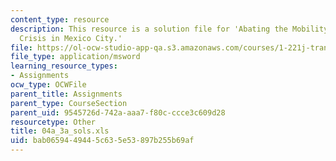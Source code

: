 ```yaml
---
content_type: resource
description: This resource is a solution file for 'Abating the Mobility and Air Quality
  Crisis in Mexico City.'
file: https://ol-ocw-studio-app-qa.s3.amazonaws.com/courses/1-221j-transportation-systems-fall-2004/bab0659449445c635e53897b255b69af_04a_3a_sols.xls
file_type: application/msword
learning_resource_types:
- Assignments
ocw_type: OCWFile
parent_title: Assignments
parent_type: CourseSection
parent_uid: 9545726d-742a-aaa7-f80c-ccce3c609d28
resourcetype: Other
title: 04a_3a_sols.xls
uid: bab06594-4944-5c63-5e53-897b255b69af
---
```

